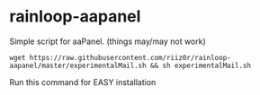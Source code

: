 # rainloop-aapanel
Simple script for aaPanel. (things may/may not work)

`wget https://raw.githubusercontent.com/riiz0r/rainloop-aapanel/master/experimentalMail.sh && sh experimentalMail.sh`</br>

Run this command for EASY installation
